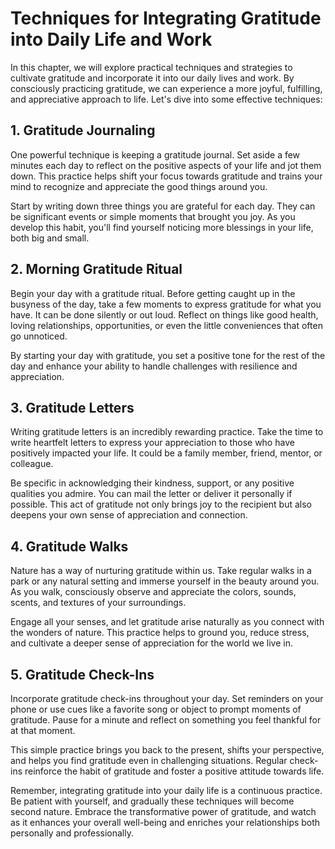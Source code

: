 Techniques for Integrating Gratitude into Daily Life and Work
=============================================================

In this chapter, we will explore practical techniques and strategies to cultivate gratitude and incorporate it into our daily lives and work. By consciously practicing gratitude, we can experience a more joyful, fulfilling, and appreciative approach to life. Let's dive into some effective techniques:

1\. Gratitude Journaling
-----------------------

One powerful technique is keeping a gratitude journal. Set aside a few minutes each day to reflect on the positive aspects of your life and jot them down. This practice helps shift your focus towards gratitude and trains your mind to recognize and appreciate the good things around you.

Start by writing down three things you are grateful for each day. They can be significant events or simple moments that brought you joy. As you develop this habit, you'll find yourself noticing more blessings in your life, both big and small.

2\. Morning Gratitude Ritual
---------------------------

Begin your day with a gratitude ritual. Before getting caught up in the busyness of the day, take a few moments to express gratitude for what you have. It can be done silently or out loud. Reflect on things like good health, loving relationships, opportunities, or even the little conveniences that often go unnoticed.

By starting your day with gratitude, you set a positive tone for the rest of the day and enhance your ability to handle challenges with resilience and appreciation.

3\. Gratitude Letters
--------------------

Writing gratitude letters is an incredibly rewarding practice. Take the time to write heartfelt letters to express your appreciation to those who have positively impacted your life. It could be a family member, friend, mentor, or colleague.

Be specific in acknowledging their kindness, support, or any positive qualities you admire. You can mail the letter or deliver it personally if possible. This act of gratitude not only brings joy to the recipient but also deepens your own sense of appreciation and connection.

4\. Gratitude Walks
------------------

Nature has a way of nurturing gratitude within us. Take regular walks in a park or any natural setting and immerse yourself in the beauty around you. As you walk, consciously observe and appreciate the colors, sounds, scents, and textures of your surroundings.

Engage all your senses, and let gratitude arise naturally as you connect with the wonders of nature. This practice helps to ground you, reduce stress, and cultivate a deeper sense of appreciation for the world we live in.

5\. Gratitude Check-Ins
----------------------

Incorporate gratitude check-ins throughout your day. Set reminders on your phone or use cues like a favorite song or object to prompt moments of gratitude. Pause for a minute and reflect on something you feel thankful for at that moment.

This simple practice brings you back to the present, shifts your perspective, and helps you find gratitude even in challenging situations. Regular check-ins reinforce the habit of gratitude and foster a positive attitude towards life.

Remember, integrating gratitude into your daily life is a continuous practice. Be patient with yourself, and gradually these techniques will become second nature. Embrace the transformative power of gratitude, and watch as it enhances your overall well-being and enriches your relationships both personally and professionally.
